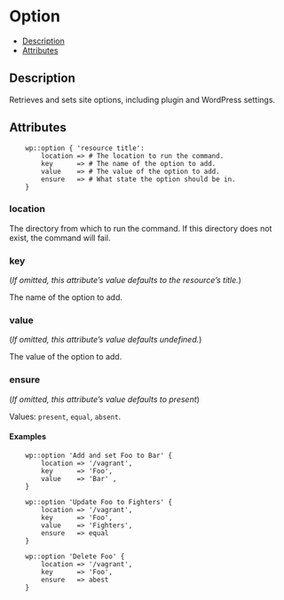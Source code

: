 # Option

* [Description](/classes/option.html#description)
* [Attributes](/classes/option.html#attributes)

## Description

Retrieves and sets site options, including plugin and WordPress settings.

## Attributes
``` puppet
	wp::option { 'resource title':
		location => # The location to run the command.
        key      => # The name of the option to add.
        value    => # The value of the option to add.
        ensure   => # What state the option should be in.
	}
```

### location

The directory from which to run the command. If this directory does not exist, the command will fail.

### key

(*If omitted, this attribute’s value defaults to the resource’s title.*)

The name of the option to add.

### value

(*If omitted, this attribute’s value defaults undefined.*)

The value of the option to add.

### ensure
(*If omitted, this attribute’s value defaults to present*)

Values: `present`, `equal`, `absent`.

#### Examples

``` puppet
    wp::option 'Add and set Foo to Bar' {
        location => '/vagrant',
        key      => 'Foo',
        value    => 'Bar' ,
    }
```

``` puppet
    wp::option 'Update Foo to Fighters' {
        location => '/vagrant',
        key      => 'Foo',
        value    => 'Fighters',
        ensure   => equal
    }
```

``` puppet
    wp::option 'Delete Foo' {
        location => '/vagrant',
        key      => 'Foo',
        ensure   => abest
    }
```

